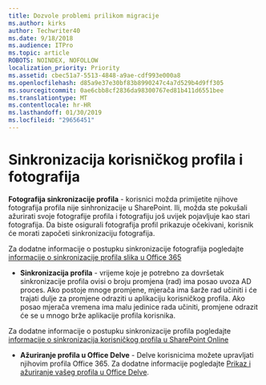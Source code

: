 ```yaml
---
title: Dozvole problemi prilikom migracije
ms.author: kirks
author: Techwriter40
ms.date: 9/18/2018
ms.audience: ITPro
ms.topic: article
ROBOTS: NOINDEX, NOFOLLOW
localization_priority: Priority
ms.assetid: cbec51a7-5513-4848-a9ae-cdf993e000a8
ms.openlocfilehash: d85a9e37e30bf83b8990247c4a7d529b4d9ff305
ms.sourcegitcommit: 0ae6cbb8cf2836da98300767ed81b411d6551bee
ms.translationtype: MT
ms.contentlocale: hr-HR
ms.lasthandoff: 01/30/2019
ms.locfileid: "29656451"
---
```

# <a name="user-profile-and-photo-synchronization"></a>Sinkronizacija korisničkog profila i fotografija

 **Fotografija sinkronizacije profila** - korisnici možda primijetite njihove fotografija profila nije sinhronizacije u SharePoint. Ili, možda ste pokušali ažurirati svoje fotografije profila i fotografiju još uvijek pojavljuje kao stari fotografija. Da biste osigurali fotografija profil prikazuje očekivani, korisnik će morati započeti sinkronizaciju fotografija. 
  
Za dodatne informacije o postupku sinkronizacije fotografija pogledajte [informacije o sinkronizacije profila slika u Office 365](https://go.microsoft.com/fwlink/?linkid=2022634)
  
- **Sinkronizacija profila** - vrijeme koje je potrebno za dovršetak sinkronizacije profila ovisi o broju promjena (rad) ima posao uvoza AD proces. Ako postoje mnoge promjene, mjerača ima šarže rad učiniti i će trajati dulje za promjene odraziti u aplikaciju korisničkog profila. Ako posao mjerača vremena ima malu jedinice rada učiniti, promjene odrazit će se u mnogo brže aplikacije profila korisnika. 
  
Za dodatne informacije o postupku sinkronizacije profila pogledajte [informacije o sinkronizacija korisničkog profila u SharePoint Online](https://go.microsoft.com/fwlink/?linkid=2022639)
    
- **Ažuriranje profila u Office Delve** - Delve korisnicima možete upravljati njihovim profila Office 365. Za dodatne informacije pogledajte [Prikaz i ažuriranje vašeg profila u Office Delve](https://support.office.com/article/View-and-update-your-profile-in-Office-Delve-4e84343b-eedf-45a1-aeb9-8627ccca14ba).
    

